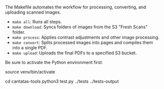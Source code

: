 The Makefile automates the workflow for processing, converting, and uploading scanned images.

- `make all`: Runs all steps.
- `make download`: Syncs folders of images from the S3 "Fresh Scans" folder.
- `make process`: Applies contrast adjustments and other image processing.
- `make convert`: Splits processed images into pages and compiles them into a single PDF.
- `make upload`: Uploads the final PDFs to a specified S3 bucket.

Be sure to activate the Python environment first:

source venv/bin/activate

cd cantatas-tools
python3 test.py ../tests ../tests-output